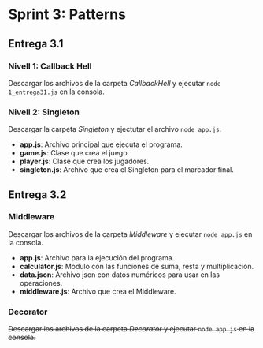 # Sprint 3: Patterns

## Entrega 3.1  

### Nivell 1: Callback Hell  
Descargar los archivos de la carpeta *CallbackHell* y ejecutar ``node 1_entrega31.js`` en la consola.  

### Nivell 2: Singleton  
Descargar la carpeta *Singleton* y ejectutar el archivo ``node app.js``.   
+ **app.js**: Archivo principal que ejecuta el programa.
+ **game.js**: Clase que crea el juego. 
+ **player.js**: Clase que crea los jugadores.  
+ **singleton.js**: Archivo que crea el Singleton para el marcador final.    

## Entrega 3.2  

### Middleware  
Descargar los archivos de la carpeta *Middleware* y ejecutar ``node app.js`` en la consola.
+ **app.js**: Archivo para la ejecución del programa.  
+ **calculator.js**: Modulo con las funciones de suma, resta y multiplicación.  
+ **data.json**: Archivo json con datos numéricos para usar en las operaciones.  
+ **middleware.js**: Archivo que crea el Middleware.  

### Decorator  
~~Descargar los archivos de la carpeta *Decorator* y ejecutar ``node app.js`` en la consola.~~